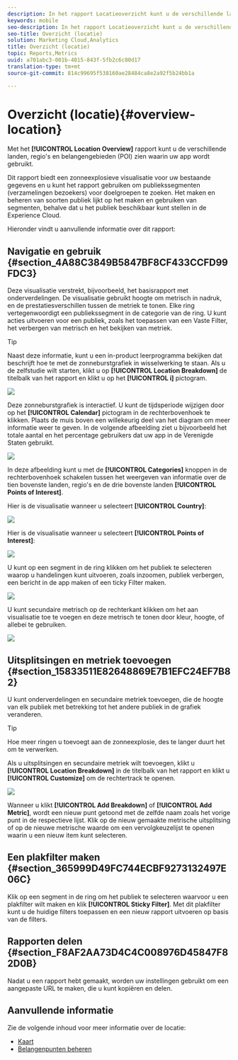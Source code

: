 ```yaml
---
description: In het rapport Locatieoverzicht kunt u de verschillende landen, regio's en belangenpunten zien waarin uw app wordt gebruikt.
keywords: mobile
seo-description: In het rapport Locatieoverzicht kunt u de verschillende landen, regio's en belangenpunten zien waarin uw app wordt gebruikt.
seo-title: Overzicht (locatie)
solution: Marketing Cloud,Analytics
title: Overzicht (locatie)
topic: Reports,Metrics
uuid: a701abc3-001b-4015-843f-5fb2c6c80d17
translation-type: tm+mt
source-git-commit: 814c99695f538160ae28484ca8e2a92f5b24bb1a

---
```



# Overzicht (locatie){#overview-location}

Met het **[!UICONTROL Location Overview]** rapport kunt u de verschillende landen, regio&#39;s en belangengebieden (POI) zien waarin uw app wordt gebruikt.

Dit rapport biedt een zonneexplosieve visualisatie voor uw bestaande gegevens en u kunt het rapport gebruiken om publiekssegmenten (verzamelingen bezoekers) voor doelgroepen te zoeken. Het maken en beheren van soorten publiek lijkt op het maken en gebruiken van segmenten, behalve dat u het publiek beschikbaar kunt stellen in de Experience Cloud.

Hieronder vindt u aanvullende informatie over dit rapport:

## Navigatie en gebruik {#section_4A88C3849B5847BF8CF433CCFD99FDC3}

Deze visualisatie verstrekt, bijvoorbeeld, het basisrapport met onderverdelingen. De visualisatie gebruikt hoogte om metrisch in nadruk, en de prestatiesverschillen tussen de metriek te tonen. Elke ring vertegenwoordigt een publiekssegment in de categorie van de ring. U kunt acties uitvoeren voor een publiek, zoals het toepassen van een Vaste Filter, het verbergen van metrisch en het bekijken van metriek.

>[!TIP]
>
>Naast deze informatie, kunt u een in-product leerprogramma bekijken dat beschrijft hoe te met de zonneburstgrafiek in wisselwerking te staan. Als u de zelfstudie wilt starten, klikt u op **[!UICONTROL Location Breakdown]** de titelbalk van het rapport en klikt u op het **[!UICONTROL i]** pictogram.

![](assets/location.png)

Deze zonneburstgrafiek is interactief. U kunt de tijdsperiode wijzigen door op het **[!UICONTROL Calendar]** pictogram in de rechterbovenhoek te klikken. Plaats de muis boven een willekeurig deel van het diagram om meer informatie weer te geven. In de volgende afbeelding ziet u bijvoorbeeld het totale aantal en het percentage gebruikers dat uw app in de Verenigde Staten gebruikt.

![](assets/location_mouse.png)

In deze afbeelding kunt u met de **[!UICONTROL Categories]** knoppen in de rechterbovenhoek schakelen tussen het weergeven van informatie over de tien bovenste landen, regio&#39;s en de drie bovenste landen **[!UICONTROL Points of Interest]**.

Hier is de visualisatie wanneer u selecteert **[!UICONTROL Country]**:

![](assets/location_countries.png)

Hier is de visualisatie wanneer u selecteert **[!UICONTROL Points of Interest]**:

![](assets/location_poi.png)

U kunt op een segment in de ring klikken om het publiek te selecteren waarop u handelingen kunt uitvoeren, zoals inzoomen, publiek verbergen, een bericht in de app maken of een ticky Filter maken.

![](assets/location_aud.png)

U kunt secundaire metrisch op de rechterkant klikken om het aan visualisatie toe te voegen en deze metrisch te tonen door kleur, hoogte, of allebei te gebruiken.

![](assets/location_secondary.png)

## Uitsplitsingen en metriek toevoegen {#section_15833511E82648869E7B1EFC24EF7B82}

U kunt onderverdelingen en secundaire metriek toevoegen, die de hoogte van elk publiek met betrekking tot het andere publiek in de grafiek veranderen.

>[!TIP]
>
>Hoe meer ringen u toevoegt aan de zonneexplosie, des te langer duurt het om te verwerken.

Als u uitsplitsingen en secundaire metriek wilt toevoegen, klikt u **[!UICONTROL Location Breakdown]** in de titelbalk van het rapport en klikt u **[!UICONTROL Customize]** om de rechtertrack te openen.

![](assets/location_rail.png)

Wanneer u klikt **[!UICONTROL Add Breakdown]** of **[!UICONTROL Add Metric]**, wordt een nieuw punt getoond met de zelfde naam zoals het vorige punt in de respectieve lijst. Klik op de nieuw gemaakte metrische uitsplitsing of op de nieuwe metrische waarde om een vervolgkeuzelijst te openen waarin u een nieuw item kunt selecteren.

## Een plakfilter maken {#section_365999D49FC744ECBF9273132497E06C}

Klik op een segment in de ring om het publiek te selecteren waarvoor u een plakfilter wilt maken en klik **[!UICONTROL Sticky Filter]**. Met dit plakfilter kunt u de huidige filters toepassen en een nieuw rapport uitvoeren op basis van de filters.

## Rapporten delen {#section_F8AF2AA73D4C4C008976D45847F82D0B}

Nadat u een rapport hebt gemaakt, worden uw instellingen gebruikt om een aangepaste URL te maken, die u kunt kopiëren en delen.

## Aanvullende informatie

Zie de volgende inhoud voor meer informatie over de locatie:

* [Kaart](/help/using/location/c-map-points.md)
* [Belangenpunten beheren](/help/using/location/t-manage-points.md)